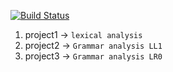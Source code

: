 [![Build Status](https://travis-ci.org/AgeBing/learn_Compilers_Principles.svg?branch=master)](https://travis-ci.org/AgeBing/learn_Compilers_Principles)

1. project1  -> `lexical analysis`
2. project2 -> `Grammar analysis LL1`
3. project3 -> `Grammar analysis LR0`
 



